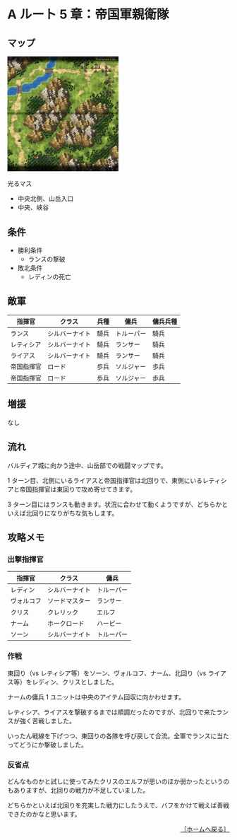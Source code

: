 # A ルート 5 章：帝国軍親衛隊

## マップ

<div>
  <img src="../images/Chapter5A/Map5A.jpg" width="50%">
</div>

光るマス
- 中央北側、山岳入口
- 中央、峡谷

## 条件

- 勝利条件
    - ランスの撃破
- 敗北条件
    - レディンの死亡

## 敵軍

|指揮官|クラス|兵種|傭兵|傭兵兵種|
|---|---|---|---|---|
|ランス|シルバーナイト|騎兵|トルーパー|騎兵|
|レティシア|シルバーナイト|騎兵|ランサー|騎兵|
|ライアス|シルバーナイト|騎兵|ランサー|騎兵|
|帝国指揮官|ロード|歩兵|ソルジャー|歩兵|
|帝国指揮官|ロード|歩兵|ソルジャー|歩兵|

## 増援

なし

## 流れ

バルディア城に向かう途中、山岳部での戦闘マップです。

1 ターン目、北側にいるライアスと帝国指揮官は北回りで、東側にいるレティシアと帝国指揮官は東回りで攻め寄せてきます。

3 ターン目にはランスも動きます。状況に合わせて動くようですが、どちらかといえば北回りになりがちな気もします。

## 攻略メモ

### 出撃指揮官

|指揮官|クラス|傭兵|
|---|---|---|
|レディン|シルバーナイト|トルーパー|
|ヴォルコフ|ソードマスター|ランサー|
|クリス|クレリック|エルフ|
|ナーム|ホークロード|ハーピー|
|ソーン|シルバーナイト|トルーパー|

### 作戦

東回り（vs レティシア等）をソーン、ヴォルコフ、ナーム、北回り（vs ライアス等）をレディン、クリスとしました。

ナームの傭兵 1 ユニットは中央のアイテム回収に向かわせます。

レティシア、ライアスを撃破するまでは順調だったのですが、北回りで来たランスが強く苦戦しました。

いったん戦線を下げつつ、東回りの各隊を呼び戻して合流。全軍でランスに当たってどうにか撃破しました。

### 反省点

どんなものかと試しに使ってみたクリスのエルフが思いのほか弱かったというのもありますが、北回りの戦力が不足していました。

どちらかといえば北回りを充実した戦力にしたうえで、バフをかけて戦えば善戦できたのかなと思います。

<div align="right">
  <a href="../README.md">［ホームへ戻る］</a>
</div>
